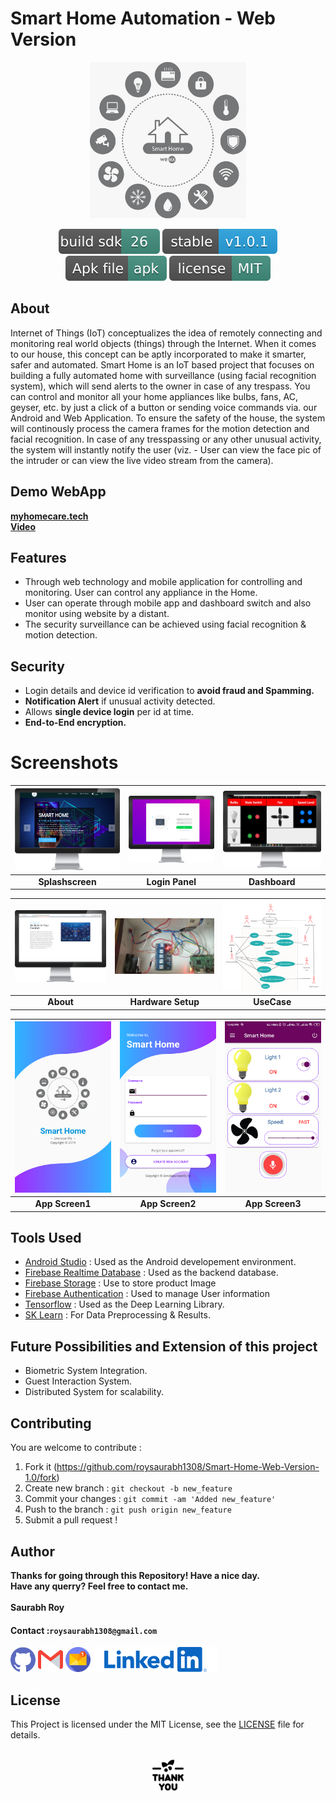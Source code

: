 # Smart Home Automation - Web Version
<p align="center"><img src="Documentation/icons/logo.jpeg" width="250" height="250"></p>

<p align="center">
<a href=""><img src="Documentation/icons/build.svg" target="_blank" alt="Build Status"></a>
<a href="https://github.com/roysaurabh1308/Smart-Home-Web-Version-1.0" target="_blank"><img src="Documentation/icons/stable.svg"  alt="Latest Stable Version"></a>
<a href="https://github.com/roysaurabh1308/Smart-Home-Web-Version-1.0/blob/master/Final%20Report%20PPT%20and%20Android%20App/Smart%20Home%20App.apk" target="_blank"><img src="Documentation/icons/apk.svg" alt="Apk"><a>
<a href="LICENSE" target="_blank"><img src="Documentation/icons/license.svg" alt="License"><a>
<br>


</p>

## About
Internet of Things (IoT) conceptualizes the idea of remotely connecting and monitoring real world objects (things) through the Internet. When it comes to our house, this concept can be aptly incorporated to make it smarter, safer and automated. Smart Home is an IoT based project that focuses on building a fully automated home with surveillance (using facial recognition system), which will send alerts to the owner in case of any trespass. You can control and monitor all your home appliances like bulbs, fans, AC, geyser, etc. by just a click of a button or sending voice commands via. our Android and Web Application. To ensure the safety of the house, the system will continously process the camera frames for the motion detection and facial recognition. In case of any tresspassing or any other unusual activity, the system will instantly notify the user (viz. - User can view the face pic of the intruder or can view the live video stream from the camera).


## Demo WebApp
<a href="https://www.myhomecare.tech/" target="_blank">**myhomecare.tech**</a>
<br>
<a href="https://youtu.be/iZ7Uie13FFM" target="_blank">**Video**</a>


## Features
-	Through web technology and mobile application for controlling and monitoring. User can control any appliance in the Home.
-	User can operate through mobile app and dashboard switch and also monitor using website by a distant.
-	The security surveillance can be achieved using facial recognition & motion detection.

## Security 
- Login details and device id verification to **avoid fraud and Spamming.**
- **Notification Alert** if unusual activity detected.
- Allows **single device login** per id at time.
- **End-to-End encryption.**


# Screenshots #

|<img src="Documentation/Screenshots/1.Website.png" width="267">|<img src="Documentation/Screenshots/2.LoginPannel.png" width="267">|<img src="Documentation/Screenshots/3.DashBoard.png" width="267">|
|:--:|:--:|:--:|
|**Splashscreen**|**Login Panel**|**Dashboard**|


|<img src="Documentation/Screenshots/6.About.png" width="267">|<img src="Documentation/Screenshots/4.Hardware.png" width="267">|<img src="Documentation/Screenshots/5.UseCase.png" width="267">|
|:--:|:--:|:--:|
|**About**|**Hardware Setup**|**UseCase**|

|<img src="Documentation/Screenshots/blog1.png" width="267">|<img src="Documentation/Screenshots/blog2.png" width="267">|<img src="Documentation/Screenshots/blog3.png" width="267">|
|:--:|:--:|:--:|
|**App Screen1**|**App Screen2**|**App Screen3**|


## Tools Used
* [Android Studio](https://developer.android.com/studio) : Used as the Android developement environment.
* [Firebase Realtime Database](https://firebase.google.com/products/realtime-database) : Used as the backend database.
* [Firebase Storage](https://firebase.google.com/products/storage) : Use to store product Image
* [Firebase Authentication](https://firebase.google.com/products/auth) : Used to manage User information
* [Tensorflow](https://www.tensorflow.org/) : Used as the Deep Learning Library.
* [SK Learn](https://scikit-learn.org/) : For Data Preprocessing & Results.


## Future Possibilities and Extension of this project
- Biometric System Integration.
- Guest Interaction System.
- Distributed System for scalability.


## Contributing
You are welcome to contribute :

1. Fork it (https://github.com/roysaurabh1308/Smart-Home-Web-Version-1.0/fork)
2. Create new branch : `git checkout -b new_feature`
3. Commit your changes : `git commit -am 'Added new_feature'`
4. Push to the branch : `git push origin new_feature`
5. Submit a pull request !

## Author 
**Thanks for going through this Repository! Have a nice day.**</br>
**Have any querry? Feel free to contact me.**</br>
</br>**Saurabh Roy**</br>
#### **Contact** :`roysaurabh1308@gmail.com`
<p align="left">
<a href="https://github.com/roysaurabh1308/" target="_blank"><img src="Documentation/icons/github.svg" height ="40" alt="github"></a>
<a href="mailto:roysaurabh1308@gmail.com" target="_blank"><img src="Documentation/icons/mail.svg" height ="40" alt="Gmail"></a>
<a href="mailto:saurabhr17100@iiitnr.edu.in" target="_blank"><img src="Documentation/icons/mail1.svg" height ="40" alt="College Mail"></a>
<a href="https://www.linkedin.com/in/saurabh-roy-18811014b" target="_blank"><img src="Documentation/icons/linkedin.svg" alt="Linkedin"></a>
</p>

## License
This Project is licensed under the MIT License, see the [LICENSE](LICENSE) file for details.
<br>
<br>
<p align="center"><img src="Documentation/icons/thank-you.png" height=50></p>
